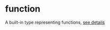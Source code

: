 # function  
A built-in type representing functions, [see details](https://www.lua.org/pil/2.6.html)  

